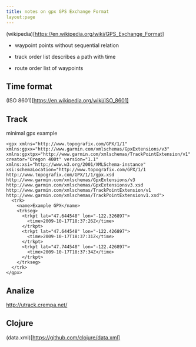 ```yaml
---
title: notes on gpx GPS Exchange Format
layout:page
---
```


(wikipedia)[https://en.wikipedia.org/wiki/GPS_Exchange_Format]

- waypoint points without sequential relation

- track order list describes a path with time

- route order list of waypoints 

## Time format

(ISO 8601)[https://en.wikipedia.org/wiki/ISO_8601]


## Track

minimal gpx example

```
<gpx xmlns="http://www.topografix.com/GPX/1/1" xmlns:gpxx="http://www.garmin.com/xmlschemas/GpxExtensions/v3" xmlns:gpxtpx="http://www.garmin.com/xmlschemas/TrackPointExtension/v1" creator="Oregon 400t" version="1.1" xmlns:xsi="http://www.w3.org/2001/XMLSchema-instance" xsi:schemaLocation="http://www.topografix.com/GPX/1/1 http://www.topografix.com/GPX/1/1/gpx.xsd http://www.garmin.com/xmlschemas/GpxExtensions/v3 http://www.garmin.com/xmlschemas/GpxExtensionsv3.xsd http://www.garmin.com/xmlschemas/TrackPointExtension/v1 http://www.garmin.com/xmlschemas/TrackPointExtensionv1.xsd">
  <trk>
    <name>Example GPX</name>
    <trkseg>
      <trkpt lat="47.644548" lon="-122.326897">
        <time>2009-10-17T18:37:26Z</time>
      </trkpt>
      <trkpt lat="47.644548" lon="-122.426897">
        <time>2009-10-17T18:37:31Z</time>
      </trkpt>
      <trkpt lat="47.744548" lon="-122.426897">
        <time>2009-10-17T18:37:34Z</time>
      </trkpt>
    </trkseg>
  </trk>
</gpx>
```
## Analize

http://utrack.crempa.net/


## Clojure

(data.xml)[https://github.com/clojure/data.xml]
